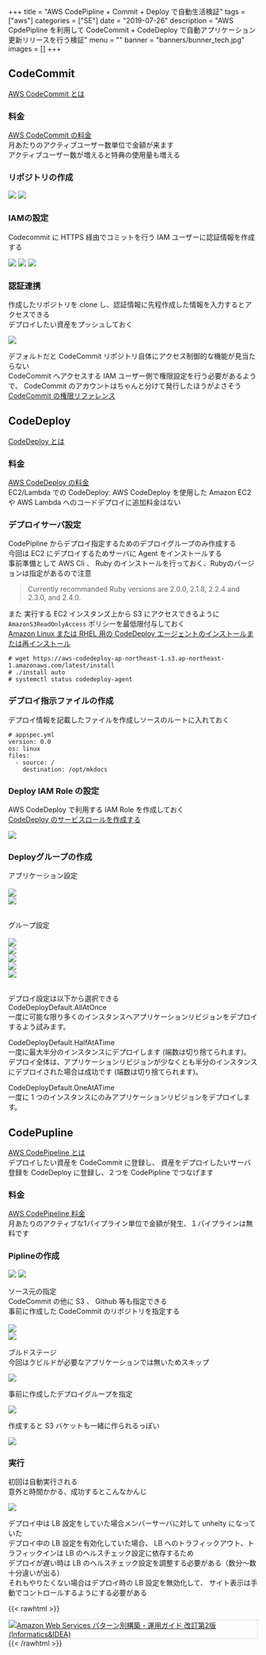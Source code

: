 +++
title = "AWS CodePipline + Commit + Deploy で自動生活検証"
tags = ["aws"]
categories = ["SE"]
date = "2019-07-26"
description = "AWS CpdePipline を利用して CodeCommit + CodeDeploy で自動アプリケーション更新リリースを行う検証"
menu = ""
banner = "banners/bunner_tech.jpg"
images = []
+++

<!--more-->

## CodeCommit
<i class="fas fa-external-link-alt"></i> [AWS CodeCommit とは](https://docs.aws.amazon.com/ja_jp/codecommit/latest/userguide/welcome.html)  

### 料金
<i class="fas fa-external-link-alt"></i> [AWS CodeCommit の料金](https://aws.amazon.com/jp/codecommit/pricing/)  
月あたりのアクティブユーザー数単位で金額が来ます  
アクティブユーザー数が増えると特典の使用量も増える  

### リポジトリの作成
<img src="/images/2019/aws-codepip/codecommit_create01.png" />  
<img src="/images/2019/aws-codepip/codecommit_create02.png" />  

### IAMの設定
Codecommit に HTTPS 経由でコミットを行う IAM ユーザーに認証情報を作成する  

<img src="/images/2019/aws-codepip/codecommit_create03.png" />  
<img src="/images/2019/aws-codepip/codecommit_create04.png" />  
<img src="/images/2019/aws-codepip/codecommit_create05.png" />  

### 認証連携
作成したリポジトリを clone し、認証情報に先程作成した情報を入力するとアクセスできる  
デプロイしたい資産をプッシュしておく  

<img src="/images/2019/aws-codepip/codecommit_create06.png" />  

デフォルトだと CodeCommit リポジトリ自体にアクセス制御的な機能が見当たらない  
CodeCommit へアクセスする IAM ユーザー側で権限設定を行う必要があるようで、 CodeCommit のアカウントはちゃんと分けて発行したほうがよさそう  
<i class="fas fa-external-link-alt"></i> [CodeCommit の権限リファレンス](https://docs.aws.amazon.com/ja_jp/codecommit/latest/userguide/auth-and-access-control-permissions-reference.html)  

## CodeDeploy
<i class="fas fa-external-link-alt"></i> [CodeDeploy とは](https://docs.aws.amazon.com/ja_jp/codedeploy/latest/userguide/welcome.html)  

### 料金
<i class="fas fa-external-link-alt"></i> [AWS CodeDeploy の料金](https://aws.amazon.com/jp/codedeploy/pricing/)  
EC2/Lambda での CodeDeploy: AWS CodeDeploy を使用した Amazon EC2 や AWS Lambda へのコードデプロイに追加料金はない  

### デプロイサーバ設定
CodePipline からデプロイ指定するためのデプロイグループのみ作成する  
今回は EC2 にデプロイするためサーバに Agent をインストールする  
事前準備として AWS Cli 、 Ruby のインストールを行っておく、Rubyのバージョンは指定があるので注意  

> Currently recommanded Ruby versions are 2.0.0, 2.1.8, 2.2.4 and 2.3.0, and 2.4.0.

また 実行する EC2 インスタンズ上から S3 にアクセスできるように `AmazonS3ReadOnlyAccess` ポリシーを最低限付与しておく  
<i class="fas fa-external-link-alt"></i> [Amazon Linux または RHEL 用の CodeDeploy エージェントのインストールまたは再インストール](https://docs.aws.amazon.com/ja_jp/codedeploy/latest/userguide/codedeploy-agent-operations-install-linux.html)  

```
# wget https://aws-codedeploy-ap-northeast-1.s3.ap-northeast-1.amazonaws.com/latest/install
# ./install auto
# systemctl status codedeploy-agent
```

### デプロイ指示ファイルの作成
デプロイ情報を記載したファイルを作成しソースのルートに入れておく  

```
# appspec.yml
version: 0.0
os: linux
files:
  - source: /
    destination: /opt/mkdocs
```

### Deploy IAM Role の設定  
AWS CodeDeploy で利用する IAM Role を作成しておく  
<i class="fas fa-external-link-alt"></i> [CodeDeploy のサービスロールを作成する](https://docs.aws.amazon.com/ja_jp/codedeploy/latest/userguide/getting-started-create-service-role.html)  

<img src="/images/2019/aws-codepip/codedep_create01.png" />  

### Deployグループの作成
アプリケーション設定  
<br />
<img src="/images/2019/aws-codepip/codedep_create02.png" />  
<img src="/images/2019/aws-codepip/codedep_create03.png" />  
<br />

グループ設定  
<br />
<img src="/images/2019/aws-codepip/codedep_create04.png" />  
<img src="/images/2019/aws-codepip/codedep_create05.png" />  
<img src="/images/2019/aws-codepip/codedep_create06.png" />  
<img src="/images/2019/aws-codepip/codedep_create07.png" />  
<img src="/images/2019/aws-codepip/codedep_create08.png" />  
<br />

デプロイ設定は以下から選択できる  
<i class="fas fa-chevron-circle-right"></i> CodeDeployDefault.AllAtOnce  
一度に可能な限り多くのインスタンスへアプリケーションリビジョンをデプロイするよう試みます。  

<i class="fas fa-chevron-circle-right"></i> CodeDeployDefault.HalfAtATime  
一度に最大半分のインスタンスにデプロイします (端数は切り捨てられます)。  
デプロイ全体は、アプリケーションリビジョンが少なくとも半分のインスタンスにデプロイされた場合は成功です (端数は切り捨てられます)。  

<i class="fas fa-chevron-circle-right"></i> CodeDeployDefault.OneAtATime  
一度に 1 つのインスタンスにのみアプリケーションリビジョンをデプロイします。  

## CodePupline
<i class="fas fa-external-link-alt"></i> [AWS CodePipeline とは](https://docs.aws.amazon.com/ja_jp/codepipeline/latest/userguide/welcome.html)  
デプロイしたい資産を CodeCommit に登録し、 資産をデプロイしたいサーバ登録を CodeDeploy に登録し、２つを CodePipline でつなげます  

### 料金
<i class="fas fa-external-link-alt"></i> [AWS CodePipeline 料金](https://aws.amazon.com/jp/codepipeline/pricing/)  
月あたりのアクティブな1パイプライン単位で金額が発生、１パイプラインは無料です  

### Piplineの作成
<img src="/images/2019/aws-codepip/codepip_create01.png" />  
<img src="/images/2019/aws-codepip/codepip_create02.png" />  

ソース元の指定  
CodeCommit の他に S3 、 Github 等も指定できる  
事前に作成した CodeCommit のリポジトリを指定する  
<br />
<img src="/images/2019/aws-codepip/codepip_create03.png" />  
<img src="/images/2019/aws-codepip/codepip_create04.png" />  

ブルドステージ  
今回はゔビルドが必要なアプリケーションでは無いためスキップ  

<img src="/images/2019/aws-codepip/codepip_create05.png" />  


事前に作成したデプロイグループを指定  

<img src="/images/2019/aws-codepip/codepip_create06.png" />  


作成すると S3 バケットも一緒に作られるっぽい  

<img src="/images/2019/aws-codepip/codepip_create07.png" />  


### 実行
初回は自動実行される  
意外と時間かかる、成功するとこんなかんじ  

<img src="/images/2019/aws-codepip/codepip_create08.png" />  


デプロイ中は LB 設定をしていた場合メンバーサーバに対して unhelty になっていた  
デプロイ中の LB 設定を有効化していた場合、 LB へのトラフィックアウト、トラフィックインは LB のヘルスチェック設定に依存するため  
デプロイが遅い時は LB のヘルスチェック設定を調整する必要がある（数分～数十分違いが出る）  
それもやりたくない場合はデプロイ時の LB 設定を無効化して、 サイト表示は手動でコントロールするようにする必要がある  

{{< rawhtml >}}
<div style="border: dashed 1px #ccc;">
<a href="http://www.amazon.co.jp/exec/obidos/ASIN/4797392576/sinokyoufu-22/ref=nosim/" name="amazletlink" target="_blank"><img src="https://images-fe.ssl-images-amazon.com/images/I/61iiVnqAeGL._SL160_.jpg" alt="Amazon Web Services パターン別構築・運用ガイド 改訂第2版 (Informatics&IDEA)" style="border: none;" /></a>
</div>
{{< /rawhtml >}}